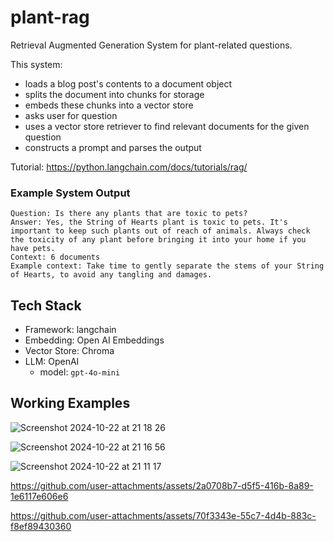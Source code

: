 # plant-rag
Retrieval Augmented Generation System for plant-related questions.

This system:
- loads a blog post's contents to a document object
- splits the document into chunks for storage
- embeds these chunks into a vector store
- asks user for question
- uses a vector store retriever to find relevant documents for the given question
- constructs a prompt and parses the output

Tutorial: https://python.langchain.com/docs/tutorials/rag/

### Example System Output
```
Question: Is there any plants that are toxic to pets? 
Answer: Yes, the String of Hearts plant is toxic to pets. It's important to keep such plants out of reach of animals. Always check the toxicity of any plant before bringing it into your home if you have pets. 
Context: 6 documents 
Example context: Take time to gently separate the stems of your String of Hearts, to avoid any tangling and damages.
```

## Tech Stack

- Framework: langchain
- Embedding: Open AI Embeddings
- Vector Store: Chroma
- LLM: OpenAI
  - model: `gpt-4o-mini`

## Working Examples

![Screenshot 2024-10-22 at 21 18 26](https://github.com/user-attachments/assets/039202b5-9642-491e-b7d8-08a0f9c313d8)

![Screenshot 2024-10-22 at 21 16 56](https://github.com/user-attachments/assets/716f1b08-a156-482f-8fff-28bb942052b1)

![Screenshot 2024-10-22 at 21 11 17](https://github.com/user-attachments/assets/f968dee4-30f0-4152-8ef8-ef1a32843875)



https://github.com/user-attachments/assets/2a0708b7-d5f5-416b-8a89-1e6117e606e6



https://github.com/user-attachments/assets/70f3343e-55c7-4d4b-883c-f8ef89430360


